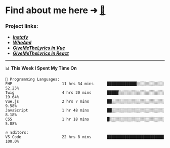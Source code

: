 # Find about me here ➜ [🧑](https://pauabella.dev)

### Project links:
- ***[Instafy](https://instafy.me)***
- ***[WhoAmI](https://pauabella.dev)***
- ***[GiveMeTheLyrics in Vue](https://lyrics.pauabella.dev)***
- ***[GiveMeTheLyrics in React](https://pauabella.dev/GiveMeTheLyrics)***

---
<!--START_SECTION:waka-->
📊 **This Week I Spent My Time On** 

```text
💬 Programming Languages: 
PHP                      11 hrs 34 mins      █████████████░░░░░░░░░░░░   52.25% 
Twig                     4 hrs 20 mins       █████░░░░░░░░░░░░░░░░░░░░   19.64% 
Vue.js                   2 hrs 7 mins        ██░░░░░░░░░░░░░░░░░░░░░░░   9.58% 
JavaScript               1 hr 48 mins        ██░░░░░░░░░░░░░░░░░░░░░░░   8.18% 
CSS                      1 hr 18 mins        █░░░░░░░░░░░░░░░░░░░░░░░░   5.88%

🔥 Editors: 
VS Code                  22 hrs 8 mins       █████████████████████████   100.0%

```


<!--END_SECTION:waka-->
